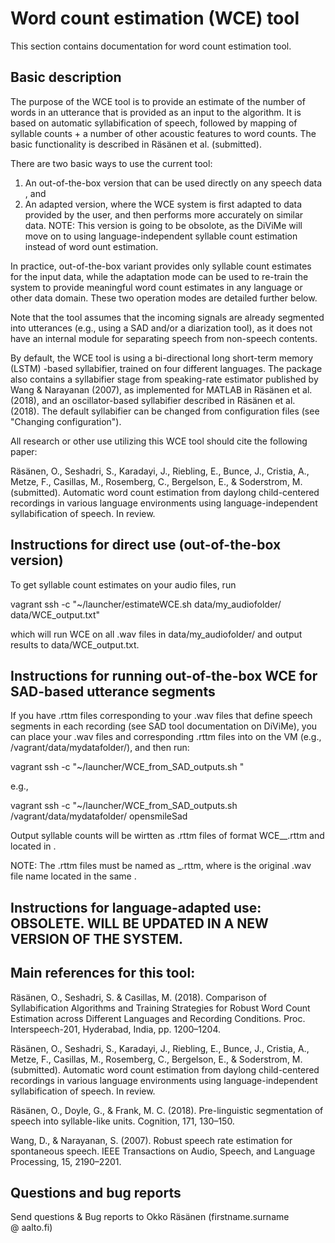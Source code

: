 # Word count estimation (WCE) tool

This section contains documentation for word count estimation tool.


## Basic description

The purpose of the WCE tool is to provide an estimate of the number of words in an utterance that is provided as an input to the algorithm. It is based on automatic syllabification of speech, followed by mapping of syllable counts + a number of other acoustic features to word counts. The basic functionality is described in Räsänen et al. (submitted).

There are two basic ways to use the current tool:

1) An out-of-the-box version that can be used directly on any speech data , and
2) An adapted version, where the WCE system is first adapted to data provided by the user, and then performs more accurately on similar data. NOTE: This version is going to be obsolote, as the DiViMe will move on to using language-independent syllable count estimation instead of word ount estimation.

In practice, out-of-the-box variant provides only syllable count estimates for the input data, while the adaptation mode can be used
to re-train the system to provide meaningful word count estimates in any language or other data domain. These two operation modes are detailed further below.

Note that the tool assumes that the incoming signals are already segmented into utterances (e.g., using a SAD and/or a diarization tool), as it does not
have an internal module for separating speech from non-speech contents.

By default, the WCE tool is using a bi-directional long short-term memory (LSTM) -based syllabifier, trained on four different languages. The package also
contains a syllabifier stage from speaking-rate estimator published by Wang & Narayanan (2007), as implemented for MATLAB in Räsänen et al. (2018), and an
oscillator-based syllabifier described in Räsänen et al. (2018). The default syllabifier can be changed from configuration files (see "Changing configuration").

All research or other use utilizing this WCE tool should cite the following paper:

Räsänen, O., Seshadri, S., Karadayi, J., Riebling, E., Bunce, J., Cristia, A., Metze, F., Casillas, M., Rosemberg, C., Bergelson, E., & Soderstrom, M. (submitted). Automatic word count estimation from daylong child-centered recordings in various language environments using language-independent syllabification of speech. In review.

## Instructions for direct use (out-of-the-box version)

To get syllable count estimates on your audio files, run

vagrant ssh -c "~/launcher/estimateWCE.sh data/my_audiofolder/ data/WCE_output.txt"

which will run WCE on all .wav files in data/my_audiofolder/ and output results to data/WCE_output.txt.

## Instructions for running out-of-the-box WCE for SAD-based utterance segments

If you have .rttm files corresponding to your .wav files that define speech segments in each recording (see  SAD tool documentation on DiViMe), you can place your .wav files and corresponding .rttm files into <datadir> on the VM (e.g., /vagrant/data/mydatafolder/), and then run:
 
vagrant ssh -c "~/launcher/WCE_from_SAD_outputs.sh <datadir> <sadname>"

e.g.,

vagrant ssh -c "~/launcher/WCE_from_SAD_outputs.sh /vagrant/data/mydatafolder/ opensmileSad

Output syllable counts will be wirtten as .rttm files of format WCE_<sadname>_<wavname>.rttm and located in <datadir>.
 
NOTE: The .rttm files must be named as <sadname>_<wavname>.rttm, where <wavname> is the original .wav file name located in the same <datadir>.


## Instructions for language-adapted use: OBSOLETE. WILL BE UPDATED IN A NEW VERSION OF THE SYSTEM.


## Main references for this tool:

Räsänen, O., Seshadri, S. & Casillas, M. (2018). Comparison of Syllabification Algorithms and Training Strategies for Robust Word Count Estimation across Different Languages and Recording Conditions. Proc. Interspeech-201,  Hyderabad, India, pp. 1200–1204.

Räsänen, O., Seshadri, S., Karadayi, J., Riebling, E., Bunce, J., Cristia, A., Metze, F., Casillas, M., Rosemberg, C., Bergelson, E., & Soderstrom, M.  (submitted). Automatic word count estimation from daylong child-centered recordings in various language environments using language-independent syllabification of speech. In review.

Räsänen, O., Doyle, G., & Frank, M. C. (2018). Pre-linguistic segmentation of speech into syllable-like units. Cognition, 171, 130–150.

Wang, D., & Narayanan, S. (2007). Robust speech rate estimation for spontaneous speech. IEEE Transactions on Audio, Speech, and Language Processing, 15, 2190–2201.


## Questions and bug reports

Send questions & Bug reports to Okko Räsänen (firstname.surname @ aalto.fi)
